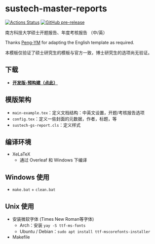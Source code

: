 # sustech-master-reports

[![Actions Status](https://github.com/liziwl/sustech-master-reports/actions/workflows/verify-compile.yml/badge.svg)](https://github.com/liziwl/sustech-master-reports/actions/workflows/verify-compile.yml)
[![GitHub pre-release](https://img.shields.io/github/v/release/liziwl/sustech-master-reports?include_prereleases&label=%E5%BC%80%E5%8F%91%E7%89%88-%E9%A2%84%E6%9E%84%E5%BB%BA)](https://github.com/liziwl/sustech-master-reports/releases/tag/dev-latest)

南方科技大学硕士开题报告、年度考核报告 （中/英）

Thanks [Peng-YM](https://github.com/Peng-YM) for adapting the English template as required.

本模板仅验证了硕士研究生的模板与官方一致，博士研究生的选项尚无验证。

## 下载

- **[开发版-预构建（点此）](https://github.com/liziwl/sustech-master-reports/releases/tag/dev-latest)**

## 模版架构

- `main-example.tex`：定义文档结构：中英文设置，开题/考核报告选项
- `config.tex`：定义一些封面的元数据，作者，标题，等
- `sustech-gs-report.cls`：定义样式

## 编译环境

* XeLaTeX
  * 通过 Overleaf 和 Windows 下编译

## Windows 使用

* `make.bat` + `clean.bat`

## Unix 使用

* 安装微软字体 (Times New Roman等字体)
  * Arch：安装 `yay -S ttf-ms-fonts`
  * Ubuntu / Debian：`sudo apt install ttf-mscorefonts-installer`
* Makefile